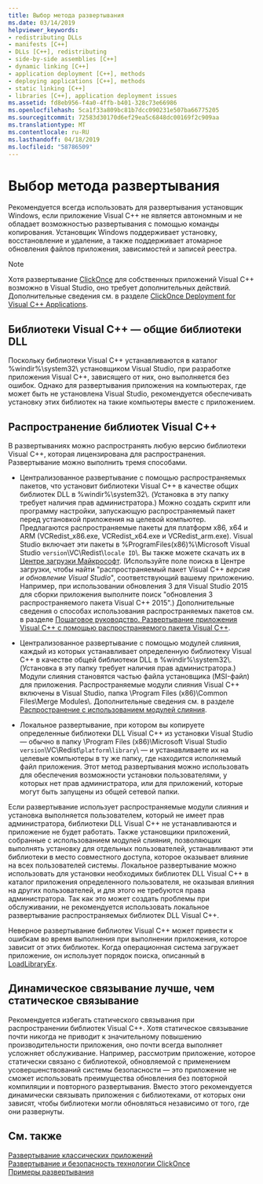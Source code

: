 ```yaml
---
title: Выбор метода развертывания
ms.date: 03/14/2019
helpviewer_keywords:
- redistributing DLLs
- manifests [C++]
- DLLs [C++], redistributing
- side-by-side assemblies [C++]
- dynamic linking [C++]
- application deployment [C++], methods
- deploying applications [C++], methods
- static linking [C++]
- libraries [C++], application deployment issues
ms.assetid: fd8eb956-f4a0-4ffb-b401-328c73e66986
ms.openlocfilehash: 5ca1f33a809bc81b7dcc090231e507ba66775205
ms.sourcegitcommit: 72583d30170d6ef29ea5c6848dc00169f2c909aa
ms.translationtype: MT
ms.contentlocale: ru-RU
ms.lasthandoff: 04/18/2019
ms.locfileid: "58786509"
---
```

# <a name="choosing-a-deployment-method"></a>Выбор метода развертывания

Рекомендуется всегда использовать для развертывания установщик Windows, если приложение Visual C++ не является автономным и не обладает возможностью развертывания с помощью команды копирования. Установщик Windows поддерживает установку, восстановление и удаление, а также поддерживает атомарное обновления файлов приложения, зависимостей и записей реестра.

> [!NOTE]
>  Хотя развертывание [ClickOnce](/visualstudio/deployment/clickonce-security-and-deployment) для собственных приложений Visual C++ возможно в Visual Studio, оно требует дополнительных действий. Дополнительные сведения см. в разделе [ClickOnce Deployment for Visual C++ Applications](clickonce-deployment-for-visual-cpp-applications.md).

## <a name="visual-c-libraries-are-shared-dlls"></a>Библиотеки Visual C++ — общие библиотеки DLL

Поскольку библиотеки Visual C++ устанавливаются в каталог %windir%\system32\ установщиком Visual Studio, при разработке приложения Visual C++, зависящего от них, оно выполняется без ошибок. Однако для развертывания приложения на компьютерах, где может быть не установлена Visual Studio, рекомендуется обеспечивать установку этих библиотек на такие компьютеры вместе с приложением.

## <a name="redistributing-visual-c-libraries"></a>Распространение библиотек Visual С++

В развертываниях можно распространять любую версию библиотеки Visual C++, которая лицензирована для распространения. Развертывание можно выполнить тремя способами.

- Централизованное развертывание с помощью распространяемых пакетов, что установит библиотеки Visual C++ в качестве общих библиотек DLL в %windir%\system32\\. (Установка в эту папку требует наличия прав администратора.) Можно создать скрипт или программу настройки, запускающую распространяемый пакет перед установкой приложения на целевой компьютер. Предлагаются распространяемые пакеты для платформ x86, x64 и ARM (VCRedist_x86.exe, VCRedist_x64.exe и VCRedist_arm.exe). Visual Studio включает эти пакеты в %ProgramFiles(x86)%\Microsoft Visual Studio `version`\VC\Redist\\`locale ID`\\. Вы также можете скачать их в [Центре загрузки Майкрософт](https://www.microsoft.com/download). (Используйте поле поиска в Центре загрузки, чтобы найти "распространяемый пакет Visual C++ *версия и обновление Visual Studio*", соответствующий вашему приложению. Например, при использовании обновления 3 для Visual Studio 2015 для сборки приложения выполните поиск "обновления 3 распространяемого пакета Visual C++ 2015".) Дополнительные сведения о способах использования распространяемых пакетов см. в разделе [Пошаговое руководство. Развертывание приложения Visual C++ с помощью распространяемого пакета Visual C++](deploying-visual-cpp-application-by-using-the-vcpp-redistributable-package.md).

- Централизованное развертывание с помощью модулей слияния, каждый из которых устанавливает определенную библиотеку Visual C++ в качестве общей библиотеки DLL в %windir%\system32\\. (Установка в эту папку требует наличия прав администратора.) Модули слияния становятся частью файла установщика (MSI-файл) для приложения. Распространяемые модули слияния Visual C++ включены в Visual Studio, папка \Program Files (x86)\Common Files\Merge Modules\\. Дополнительные сведения см. в разделе [Распространение с использованием модулей слияния](redistributing-components-by-using-merge-modules.md).

- Локальное развертывание, при котором вы копируете определенные библиотеки DLL Visual C++ из установки Visual Studio — обычно в папку \Program Files (x86)\Microsoft Visual Studio `version`\VC\Redist\\`platform`\\`library`\ — и устанавливаете их на целевые компьютеры в ту же папку, где находится исполняемый файл приложения. Этот метод развертывания можно использовать для обеспечения возможности установки пользователями, у которых нет прав администратора, или для приложений, которые могут быть запущены из общей сетевой папки.

Если развертывание использует распространяемые модули слияния и установка выполняется пользователем, который не имеет прав администратора, библиотеки DLL Visual C++ не устанавливаются и приложение не будет работать. Также установщики приложений, собранные с использованием модулей слияния, позволяющих выполнять установку для отдельных пользователей, устанавливают эти библиотеки в место совместного доступа, которое оказывает влияние на всех пользователей системы. Локальное развертывание можно использовать для установки необходимых библиотек DLL Visual C++ в каталог приложения определенного пользователя, не оказывая влияния на других пользователей, и для этого не требуются права администратора. Так как это может создать проблемы при обслуживании, не рекомендуется использовать локальное развертывание распространяемых библиотек DLL Visual C++.

Неверное развертывание библиотек Visual C++ может привести к ошибкам во время выполнения при выполнении приложения, которое зависит от этих библиотек. Когда операционная система загружает приложение, он использует порядок поиска, описанный в [LoadLibraryEx](/windows/desktop/api/libloaderapi/nf-libloaderapi-loadlibraryexw).

## <a name="dynamic-linking-is-better-than-static-linking"></a>Динамическое связывание лучше, чем статическое связывание

Рекомендуется избегать статического связывания при распространении библиотек Visual C++. Хотя статическое связывание почти никогда не приводит к значительному повышению производительности приложения, оно почти всегда выполняет усложняет обслуживание. Например, рассмотрим приложение, которое статически связано с библиотекой, обновляемой с применением усовершенствований системы безопасности — это приложение не сможет использовать преимущества обновления без повторной компиляции и повторного развертывания. Вместо этого рекомендуется динамически связывать приложения с библиотеками, от которых они зависят, чтобы библиотеки могли обновляться независимо от того, где они развернуты.

## <a name="see-also"></a>См. также

[Развертывание классических приложений](deploying-native-desktop-applications-visual-cpp.md)<br>
[Развертывание и безопасность технологии ClickOnce](/visualstudio/deployment/clickonce-security-and-deployment)<br>
[Примеры развертывания](deployment-examples.md)
